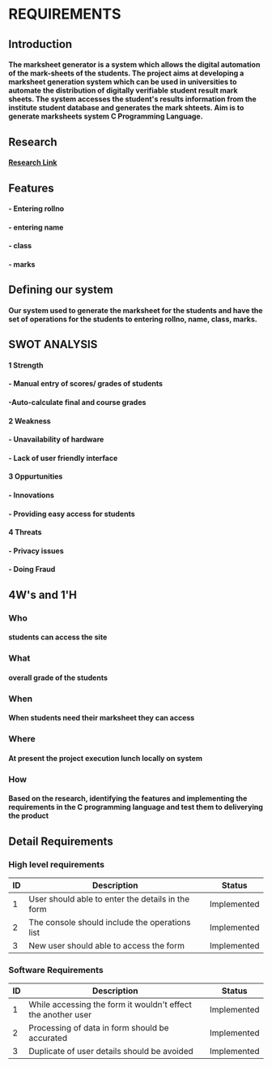 # REQUIREMENTS
## Introduction
#### The marksheet generator is a system which allows the digital automation of the mark-sheets of the students. The project aims at developing a marksheet generation system which can be used in universities to automate the distribution of digitally verifiable student result mark sheets. The system accesses the student's results information from the institute student database and generates the mark shteets. Aim is to generate marksheets system C Programming Language.
## Research
#### [Research Link](https://www.researchgate.net/publication/287718426_PDF_Marksheet_Generator)
## Features
####  - Entering rollno
####  - entering name
####  - class
####  - marks
## Defining our system
####  Our system used to generate the marksheet for the students and have the set of operations for the students to entering rollno, name, class, marks.
## SWOT ANALYSIS
#### 1 Strength
####    - Manual entry of scores/ grades of students
####    -Auto-calculate final and course grades
#### 2 Weakness
####    - Unavailability of hardware
####    - Lack of user friendly interface
#### 3 Oppurtunities
####    - Innovations
####    - Providing easy access for students
#### 4 Threats
####    - Privacy issues
####    - Doing Fraud
## 4W's and 1'H
### Who
#### students can access the site

    
          
            
    

          
    
    
  
### What
#### overall grade of the students
### When 
#### When students need their marksheet they can access
### Where 
#### At present the project execution lunch locally on system
### How 
#### Based on the research, identifying the features and implementing the requirements in the C programming language and test them to deliverying the product
## Detail Requirements
### High level requirements
| ID | Description | Status |
|----|-------------|--------|
| 1 | User should able to enter the details in the form | Implemented |
| 2 | The console should include the operations list | Implemented |
| 3 | New user should able to access the form | Implemented |
### Software Requirements
| ID | Description | Status |
|----|-------------|--------|
| 1 | While accessing the form it wouldn't effect the another user| Implemented |
| 2 | Processing of data in form should be accurated | Implemented |
| 3 | Duplicate of user details should be avoided | Implemented |
